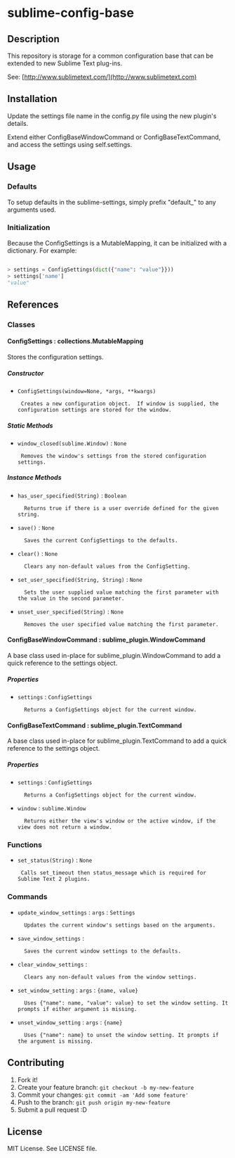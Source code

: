 # sublime-config-base

## Description 

This repository is storage for a common configuration base that can be extended to new Sublime Text plug-ins.

See: [http://www.sublimetext.com/](http://www.sublimetext.com)

## Installation

Update the settings file name in the config.py file using the new plugin's details.

Extend either ConfigBaseWindowCommand or ConfigBaseTextCommand, and access the settings using self.settings.


## Usage

### Defaults

To setup defaults in the sublime-settings, simply prefix "default_" to any arguments used. 

### Initialization

Because the ConfigSettings is a MutableMapping, it can be initialized with a dictionary. For example:

```python

> settings = ConfigSettings(dict({"name": "value"}}))
> settings['name']
"value"

```

## References

### Classes

#### ConfigSettings : collections.MutableMapping

Stores the configuration settings.

##### Constructor

 - `ConfigSettings(window=None, *args, **kwargs)` 

        Creates a new configuration object.  If window is supplied, the configuration settings are stored for the window.

##### Static Methods 

 - `window_closed(sublime.Window)` : `None` 

        Removes the window's settings from the stored configuration settings.

##### Instance Methods


- `has_user_specified(String)` : `Boolean`

        Returns true if there is a user override defined for the given string.

- `save()` : `None`

        Saves the current ConfigSettings to the defaults.

- `clear()` : `None`

        Clears any non-default values from the ConfigSetting.

- `set_user_specified(String, String)` : `None`

        Sets the user supplied value matching the first parameter with the value in the second parameter.

- `unset_user_specified(String)` : `None`

        Removes the user specified value matching the first parameter.


#### ConfigBaseWindowCommand : sublime_plugin.WindowCommand

A base class used in-place for sublime_plugin.WindowCommand to add a quick reference to the settings object.

##### Properties

- `settings` : `ConfigSettings`

        Returns a ConfigSettings object for the current window.

#### ConfigBaseTextCommand : sublime_plugin.TextCommand

A base class used in-place for sublime_plugin.TextCommand to add a quick reference to the settings object.

##### Properties

- `settings` : `ConfigSettings`

        Returns a ConfigSettings object for the current window.

- `window` : `sublime.Window`

        Returns either the view's window or the active window, if the view does not return a window.

### Functions

 - `set_status(String)` : `None` 

        Calls set_timeout then status_message which is required for Sublime Text 2 plugins.

### Commands

- `update_window_settings` : `args` : `Settings`

        Updates the current window's settings based on the arguments.

- `save_window_settings` : 

        Saves the current window settings to the defaults.

- `clear_window_settings` : 

        Clears any non-default values from the window settings.

- `set_window_setting` : `args` : `{name, value}`

        Uses {"name": name, "value": value} to set the window setting. It prompts if either argument is missing.

- `unset_window_setting` : `args` : `{name}`

        Uses {"name": name} to unset the window setting. It prompts if the argument is missing.


## Contributing

1. Fork it!
2. Create your feature branch: `git checkout -b my-new-feature`
3. Commit your changes: `git commit -am 'Add some feature'`
4. Push to the branch: `git push origin my-new-feature`
5. Submit a pull request :D


## License

MIT License. See LICENSE file.
